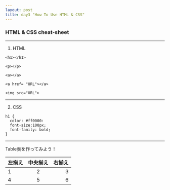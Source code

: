 ```yaml
---
layout: post
title: day3 "How To Use HTML & CSS"
---
```


### HTML & CSS cheat-sheet

***

1. HTML

```
<h1></h1>  
```

```
<p></p>  
```

```
<a></a>  
```

```
<a href= "URL"></a>  
```

```
<img src="URL">  
```

***

2. CSS

```
h1 {  
  color: #ff0000:  
  font-size:100px;  
  font-family: bold;
}  
```

***

Table表を作ってみよう！

| 左揃え | 中央揃え | 右揃え |
|:---|:---:|---:|
|1 |2 |3 |
|4 |5 |6 |
